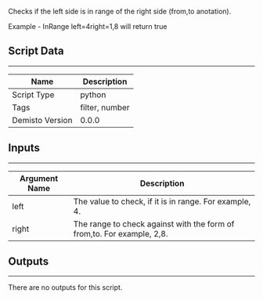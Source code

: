 Checks if the left side is in range of the right side (from,to anotation).

Example - InRange left=4right=1,8 will return true

## Script Data
---

| **Name** | **Description** |
| --- | --- |
| Script Type | python |
| Tags | filter, number |
| Demisto Version | 0.0.0 |

## Inputs
---

| **Argument Name** | **Description** |
| --- | --- |
| left | The value to check, if it is in range. For example, 4. |
| right | The range to check against with the form of from,to. For example, 2,8. |

## Outputs
---
There are no outputs for this script.
